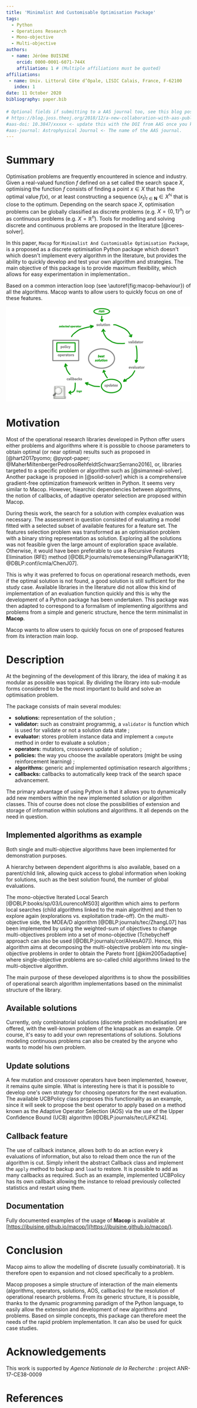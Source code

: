 ```yaml
---
title: 'Minimalist And Customisable Optimisation Package'
tags:
  - Python
  - Operations Research
  - Mono-objective
  - Multi-objective
authors:
  - name: Jérôme BUISINE
    orcid: 0000-0001-6071-744X
    affiliation: 1 # (Multiple affiliations must be quoted)
affiliations:
 - name: Univ. Littoral Côte d’Opale, LISIC Calais, France, F-62100
   index: 1
date: 11 October 2020
bibliography: paper.bib

# Optional fields if submitting to a AAS journal too, see this blog post:
# https://blog.joss.theoj.org/2018/12/a-new-collaboration-with-aas-publishing
#aas-doi: 10.3847/xxxxx <- update this with the DOI from AAS once you know it.
#aas-journal: Astrophysical Journal <- The name of the AAS journal.
---
```


# Summary

Optimisation problems are frequently encountered in science and industry. Given a real-valued function $f$ defined on a set called the search space $X$, optimising the function $f$ consists of finding a point $x \in X$ that has the optimal value $f(x)$, or at least constructing a sequence $(x_t)_{t \in \mathbf{N}} \in X^\mathbb{N}$ that is close to the optimum. Depending on the search space $X$, optimisation problems can be globally classified as discrete problems (e.g. $X=\{0,1\}^n$) or as continuous problems (e.g. $X=\mathbb{R}^n$). Tools for modelling and solving discrete and continuous problems are proposed in the literature [@ceres-solver].

In this paper, `Macop` for `Minimalist And Customisable Optimisation Package`, is a proposed as a discrete optimisation Python package which doesn't which doesn't implement every algorithm in the literature, but provides the ability to quickly develop and test your own algorithm and strategies. The main objective of this package is to provide maximum flexibility, which allows for easy experimentation in implementation..

Based on a common interaction loop (see \autoref{fig:macop-behaviour}) of all the algorithms. Macop wants to allow users to quickly focus on one of these features.

![Macop behaviour.\label{fig:macop-behaviour}](docs/source/_static/documentation/macop_behaviour_reduced.png)

# Motivation

Most of the operational research libraries developed in Python offer users either problems and algorithms where it is possible to choose parameters to obtain optimal (or near optimal) results such as proposed in [@hart2017pyomo; @pyopt-paper; @MaherMiltenbergerPedrosoRehfeldtSchwarzSerrano2016], or, libraries targeted to a specific problem or algorithm such as [@simanneal-solver]. Another package is proposed in [@solid-solver] which is a comprehensive gradient-free optimization framework written in Python. It seems very similar to Macop. However, hiearchic dependencies between algorithms, the notion of callbacks, of adaptive operator selection are proposed within Macop.

During thesis work, the search for a solution with complex evaluation was necessary. The assessment in question consisted of evaluating a model fitted with a selected subset of available features for a feature set. The features selection problem was transformed as an optimisation problem with a binary string representation as solution. Exploring all the solutions was not feasible given the large amount of exploration space available. Otherwise, it would have been preferable to use a Recursive Features Elimination (RFE) method [@DBLP:journals/remotesensing/PullanagariKY18; @DBLP:conf/icmla/ChenJ07].

This is why it was preferred to focus on operational research methods, even if the optimal solution is not found, a good solution is still sufficient for the study case. Available libraries in the literature did not allow this kind of implementation of an evaluation function quickly and this is why the development of a Python package has been undertaken. This package was then adapted to correspond to a formalism of implementing algorithms and problems from a simple and generic structure, hence the term minimalist in **Macop**.

Macop wants to allow users to quickly focus on one of proposed features from its interaction main loop.

# Description

At the beginning of the development of this library, the idea of making it as modular as possible was topical. By dividing the library into sub-module forms considered to be the most important to build and solve an optimisation problem.

The package consists of main several modules:

- **solutions:** representation of the solution ;
- **validator:** such as constraint programmig, a `validator` is function which is used for validate or not a solution data state ;
- **evaluator:** stores problem instance data and implement a `compute` method in order to evaluate a solution ;
- **operators:** mutators, crossovers update of solution ;
- **policies:** the way you choose the available operators (might be using reinforcement learning) ;
- **algorithms:** generic and implemented optimisation research algorithms ;
- **callbacks:** callbacks to automatically keep track of the search space advancement.


The primary advantage of using Python is that it allows you to dynamically add new members within the new implemented solution or algorithm classes. This of course does not close the possibilities of extension and storage of information within solutions and algorithms. It all depends on the need in question.

## Implemented algorithms as example

Both single and multi-objective algorithms have been implemented for demonstration purposes. 

A hierarchy between dependent algorithms is also available, based on a parent/child link, allowing quick access to global information when looking for solutions, such as the best solution found, the number of global evaluations.

The mono-objective Iterated Local Search [@DBLP:books/sp/03/LourencoMS03] algorithm which aims to perform local searches (child algorithms linked to the main algorithm) and then to explore again (explorations vs. exploitation trade-off). On the multi-objective side, the MOEA/D algorithm [@DBLP:journals/tec/ZhangL07] has been implemented by using the weighted-sum of objectives to change multi-objectives problem into a set of mono-objective (Tchebycheff approach can also be used [@DBLP:journals/cor/AlvesA07]). Hence, this algorithm aims at decomposing the multi-objective problem into $mu$ single-objective problems in order to obtain the Pareto front [@kim2005adaptive] where single-objective problems are so-called child algorithms linked to the multi-objective algorithm.

The main purpose of these developed algorithms is to show the possibilities of operational search algorithm implementations based on the minimalist structure of the library.

## Available solutions

Currently, only combinatorial solutions (discrete problem modelisation) are offered, with the well-known problem of the knapsack as an example. Of course, it's easy to add your own representations of solutions. Solutions modeling continuous problems can also be created by the anyone who wants to model his own problem.

## Update solutions

A few mutation and crossover operators have been implemented, however, it remains quite simple. What is interesting here is that it is possible to develop one's own strategy for choosing operators for the next evaluation. The available UCBPolicy class proposes this functionality as an example, since it will seek to propose the best operator to apply based on a method known as the Adaptive Operator Selection (AOS) via the use of the Upper Confidence Bound (UCB) algorithm [@DBLP:journals/tec/LiFKZ14]. 

## Callback feature

The use of callback instance, allows both to do an action every $k$ evaluations of information, but also to reload them once the run of the algorithm is cut. Simply inherit the abstract Callback class and implement the `apply` method to backup and `load` to restore. It is possible to add as many callbacks as required. Such as an example, implemented UCBPolicy has its own callback allowing the instance to reload previously collected statistics and restart using them.

## Documentation

Fully documented examples of the usage of **Macop** is available at [https://jbuisine.github.io/macop/](https://jbuisine.github.io/macop/).

# Conclusion

Macop aims to allow the modelling of discrete (usually combinatorial). It is therefore open to expansion and not closed specifically to a problem.

Macop proposes a simple structure of interaction of the main elements (algorithms, operators, solutions, AOS, callbacks) for the resolution of operational research problems. From its generic structure, it is possible, thanks to the dynamic programming paradigm of the Python language, to easily allow the extension and development of new algorithms and problems. Based on simple concepts, this package can therefore meet the needs of the rapid problem implementation. It can also be used for quick case studies.

# Acknowledgements

This work is supported by *Agence Nationale de la Recherche* : project ANR-17-CE38-0009

# References